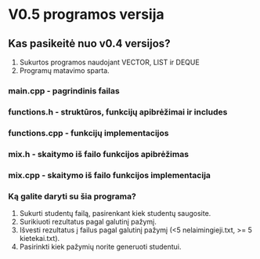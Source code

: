 # V0.5 programos versija
## Kas pasikeitė nuo v0.4 versijos?
1. Sukurtos programos naudojant VECTOR, LIST ir DEQUE
2. Programų matavimo sparta.
### main.cpp - pagrindinis failas
### functions.h - struktūros, funkcijų apibrėžimai ir includes
### functions.cpp - funkcijų implementacijos
### mix.h - skaitymo iš failo funkcijos apibrėžimas
### mix.cpp - skaitymo iš failo funkcijos implementacija
### Ką galite daryti su šia programa?
1. Sukurti studentų failą, pasirenkant kiek studentų saugosite.
2. Surikiuoti rezultatus pagal galutinį pažymį.
3. Išvesti rezultatus į failus pagal galutinį pažymį (<5 nelaimingieji.txt, >= 5 kietekai.txt).
4. Pasirinkti kiek pažymių norite generuoti studentui.
